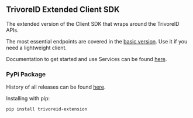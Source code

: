 ## TrivoreID Extended Client SDK

The extended version of the Client SDK that wraps around the TrivoreID APIs.

The most essential endpoints are covered in the [basic version](https://gitlab.com/trivore_public/trivoreid-client-sdk-python). Use it 
if you need a lightweight client.

Documentation to get started and use Services can be found [here](https://trivore.atlassian.net/wiki/spaces/TISpubdoc/pages/20515307/Client+SDK+for+Python).

### PyPi Package

History of all releases can be found [here](https://pypi.org/project/trivoreid-extended/).

Installing with pip:

```
pip install trivoreid-extension
```